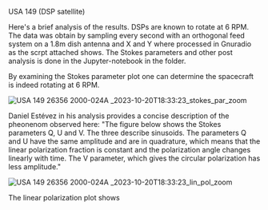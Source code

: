 USA 149 (DSP satellite)

Here's a brief analysis of the results.  DSPs are known to rotate at 6 RPM.  The data was obtain by sampling every second with an orthogonal feed system on a 1.8m dish antenna and X and Y where processed in Gnuradio as the scrpt attached shows.  The Stokes parameters and other post analysis is done in the Jupyter-notebook in the folder.

By examining the Stokes parameter plot one can determine the spacecraft is indeed rotating at 6 RPM.  

![USA 149  26356 2000-024A _2023-10-20T18:33:23_stokes_par_zoom](https://github.com/ScottTilley/polarization/assets/64234963/abd24d8d-ba76-46bd-8111-730de13d443f)

Daniel Estévez in his analysis provides a concise description of the pheonenom observed here:
"The figure below shows the Stokes parameters Q, U and V. The three describe sinusoids. The parameters Q and U have the same amplitude and are in quadrature, which means that the linear polarization fraction is constant and the polarization angle changes linearly with time. The V parameter, which gives the circular polarization has less amplitude."

![USA 149  26356 2000-024A _2023-10-20T18:33:23_lin_pol_zoom](https://github.com/ScottTilley/polarization/assets/64234963/7900ce90-ecc5-44d4-a4fd-dc870ed82244)

The linear polarization plot shows 
